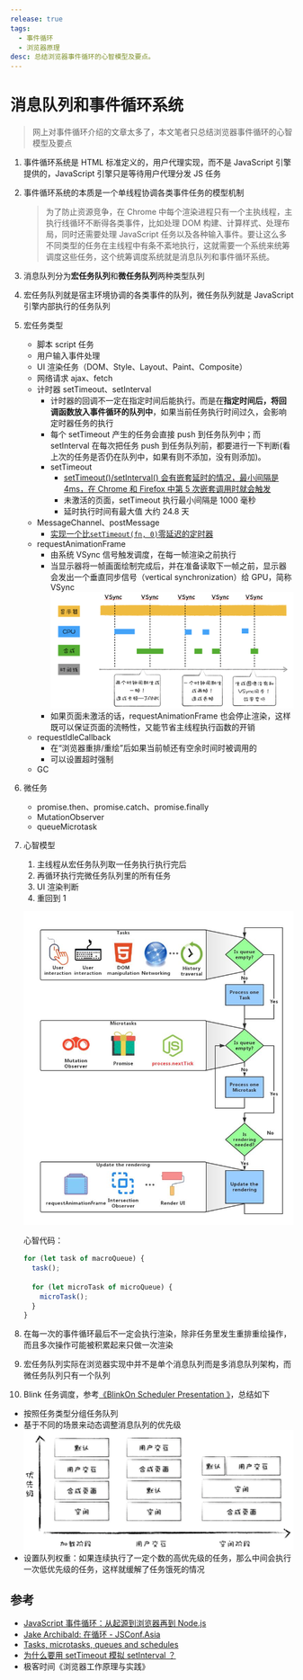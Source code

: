 ```yaml
---
release: true
tags:
  - 事件循环
  - 浏览器原理
desc: 总结浏览器事件循环的心智模型及要点。
---
```


# 消息队列和事件循环系统

> 网上对事件循环介绍的文章太多了，本文笔者只总结浏览器事件循环的心智模型及要点

1. 事件循环系统是 HTML 标准定义的，用户代理实现，而不是 JavaScript 引擎提供的，JavaScript 引擎只是等待用户代理分发 JS 任务
2. 事件循环系统的本质是一个单线程协调各类事件任务的模型机制
   > 为了防止资源竞争，在 Chrome 中每个渲染进程只有一个主执线程，主执行线循环不断得各类事件，比如处理 DOM 构建、计算样式、处理布局，同时还需要处理 JavaScript 任务以及各种输入事件。要让这么多不同类型的任务在主线程中有条不紊地执行，这就需要一个系统来统筹调度这些任务，这个统筹调度系统就是消息队列和事件循环系统。
3. 消息队列分为**宏任务队列**和**微任务队列**两种类型队列
4. 宏任务队列就是宿主环境协调的各类事件的队列，微任务队列就是 JavaScript 引擎内部执行的任务队列
5. 宏任务类型
   - 脚本 script 任务
   - 用户输入事件处理
   - UI 渲染任务（DOM、Style、Layout、Paint、Composite）
   - 网络请求 ajax、fetch
   - 计时器 setTimeout、setInterval
     - 计时器的回调不一定在指定时间后能执行。而是在**指定时间后，将回调函数放入事件循环的队列中**，如果当前任务执行时间过久，会影响定时器任务的执行
     - 每个 setTimeout 产生的任务会直接 push 到任务队列中；而 setInterval 在每次把任务 push 到任务队列前，都要进行一下判断(看上次的任务是否仍在队列中，如果有则不添加，没有则添加)。
     - setTimeout
       - [setTimeout()/setInterval() 会有嵌套延时的情况，最小间隔是 4ms，在 Chrome 和 Firefox 中第 5 次嵌套调用时就会触发](https://developer.mozilla.org/zh-CN/docs/Web/API/setTimeout#%E5%AE%9E%E9%99%85%E5%BB%B6%E6%97%B6%E6%AF%94%E8%AE%BE%E5%AE%9A%E5%80%BC%E6%9B%B4%E4%B9%85%E7%9A%84%E5%8E%9F%E5%9B%A0%EF%BC%9A%E6%9C%80%E5%B0%8F%E5%BB%B6%E8%BF%9F%E6%97%B6%E9%97%B4)
       - 未激活的页面，setTimeout 执行最小间隔是 1000 毫秒
       - 延时执行时间有最大值 大约 24.8 天
   - MessageChannel、postMessage
     - [实现一个比`setTimeout(fn, 0)`零延迟的定时器](https://dbaron.org/log/20100309-faster-timeouts)
   - requestAnimationFrame
     - 由系统 VSync 信号触发调度，在每一帧渲染之前执行
     - 当显示器将一帧画面绘制完成后，并在准备读取下一帧之前，显示器会发出一个垂直同步信号（vertical synchronization）给 GPU，简称 VSync  ![图 4](images/1655015455487.png)  
     - 如果页面未激活的话，requestAnimationFrame 也会停止渲染，这样既可以保证页面的流畅性，又能节省主线程执行函数的开销
   - requestIdleCallback
     - 在“浏览器重排/重绘”后如果当前帧还有空余时间时被调用的
     - 可以设置超时强制
   - GC
6. 微任务
   - promise.then、promise.catch、promise.finally
   - MutationObserver
   - queueMicrotask
7. 心智模型
   1. 主线程从宏任务队列取一任务执行执行完后
   2. 再循环执行完微任务队列里的所有任务
   3. UI 渲染判断
   4. 重回到 1

   ![图 2](./images/1645524610613.png)

   心智代码：

   ```js
   for (let task of macroQueue) {
     task();

     for (let microTask of microQueue) {
       microTask();
     }
   }
   ```
8. 在每一次的事件循环最后不一定会执行渲染，除非任务里发生重排重绘操作，而且多次操作可能被积累起来只做一次渲染
9. 宏任务队列实际在浏览器实现中并不是单个消息队列而是多消息队列架构，而微任务队列只有一个队列
10. Blink 任务调度，参考[《BlinkOn Scheduler Presentation
》](https://docs.google.com/presentation/d/1V09Qq08_jOucvOFs-C7P4Hz2Vsswa6imqLxAf7ONomQ/edit#slide=id.g3f2d525d4_116)，总结如下
  - 按照任务类型分组任务队列
  - 基于不同的场景来动态调整消息队列的优先级
    ![图 3](./images/1645541022331.png)  
  - 设置队列权重：如果连续执行了一定个数的高优先级的任务，那么中间会执行一次低优先级的任务，这样就缓解了任务饿死的情况

## 参考

- [JavaScript 事件循环：从起源到浏览器再到 Node.js](https://mp.weixin.qq.com/s/q_5c4wzsxOHiqHlPfqarzQ)
- [Jake Archibald: 在循环 - JSConf.Asia](https://www.youtube.com/watch?v=cCOL7MC4Pl0)
- [Tasks, microtasks, queues and schedules](https://jakearchibald.com/2015/tasks-microtasks-queues-and-schedules/)
- [为什么要用 setTimeout 模拟 setInterval ？](https://segmentfault.com/a/1190000038829248)
- 极客时间《浏览器工作原理与实践》